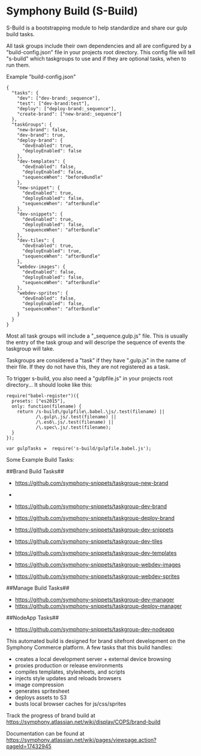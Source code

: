 # Symphony Build (S-Build)

S-Build is a bootstrapping module to help standardize and share our gulp build tasks.  

All task groups include their own dependencies and all are configured by a "build-config.json" file in your projects root directory.  This config file will tell "s-build" which taskgroups to use and if they are optional tasks, when to run them.  

Example "build-config.json"

```
{
  "tasks": {
    "dev": ["dev-brand:_sequence"],
    "test": ["dev-brand:test"],
    "deploy": ["deploy-brand:_sequence"],
    "create-brand": ["new-brand:_sequence"]
  },
  "taskGroups": {
    "new-brand": false, 
    "dev-brand": true,
    "deploy-brand": {
      "devEnabled": true,
      "deployEnabled": false
    },
    "dev-templates": {
      "devEnabled": false,
      "deployEnabled": false,
      "sequenceWhen": "beforeBundle"
    },
    "new-snippet": {
      "devEnabled": true,
      "deployEnabled": false,
      "sequenceWhen": "afterBundle"
    }, 
    "dev-snippets": {
      "devEnabled": true,
      "deployEnabled": false,
      "sequenceWhen": "afterBundle"
    },
    "dev-tiles": {
      "devEnabled": true,
      "deployEnabled": true,
      "sequenceWhen": "afterBundle"
    },
    "webdev-images": {
      "devEnabled": false,
      "deployEnabled": false,
      "sequenceWhen": "afterBundle"
    },
    "webdev-sprites": {
      "devEnabled": false,
      "deployEnabled": false,
      "sequenceWhen": "afterBundle"
    }
  }
}
```

Most all task groups will include a "_sequence.gulp.js" file.  This is usually the entry of the task group and will descripe the sequence of events the taskgroup will take.

Taskgroups are considered a "task" if they have ".gulp.js" in the name of their file.  If they do not have this, they are not registered as a task.

To trigger s-build, you also need a "gulpfile.js" in your projects root directory...  It should looke like this:

```
require("babel-register")({
  presets: ["es2015"],
  only: function(filename) {
    return /s-build\/gulpfile\.babel.\js/.test(filename) || 
           /\.gulp\.js/.test(filename) || 
           /\.es6\.js/.test(filename) || 
           /\.spec\.js/.test(filename);
  }
});

var gulpTasks =  require('s-build/gulpfile.babel.js');
```



Some Example Build Tasks:

##Brand Build Tasks##
- https://github.com/symphony-snippets/taskgroup-new-brand
- 
- https://github.com/symphony-snippets/taskgroup-dev-brand
- https://github.com/symphony-snippets/taskgroup-deploy-brand

- https://github.com/symphony-snippets/taskgroup-dev-snippets
- https://github.com/symphony-snippets/taskgroup-dev-tiles
- https://github.com/symphony-snippets/taskgroup-dev-templates

- https://github.com/symphony-snippets/taskgroup-webdev-images
- https://github.com/symphony-snippets/taskgroup-webdev-sprites

##Manage Build Tasks##
- https://github.com/symphony-snippets/taskgroup-dev-manager
- https://github.com/symphony-snippets/taskgroup-deploy-manager

##NodeApp Tasks##
- https://github.com/symphony-snippets/taskgroup-dev-nodeapp



This automated build is designed for brand sitefront development on the Symphony Commerce platform. A few tasks that this build handles:

- creates a local development server + external device browsing
- proxies production or release environments
- compiles templates, stylesheets, and scripts
- injects style updates and reloads browsers
- image compression
- generates spritesheet
- deploys assets to S3
- busts local browser caches for js/css/sprites

Track the progress of brand build at https://symphony.atlassian.net/wiki/display/COPS/brand-build

Documentation can be found at https://symphony.atlassian.net/wiki/pages/viewpage.action?pageId=17432945

